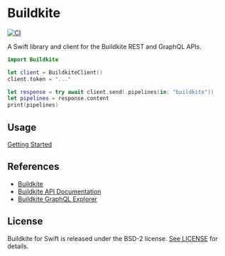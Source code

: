 # Buildkite

[![CI](https://github.com/aaronsky/buildkite-swift/actions/workflows/ci.yml/badge.svg)](https://github.com/aaronsky/buildkite-swift/actions/workflows/ci.yml)

A Swift library and client for the Buildkite REST and GraphQL APIs.

```swift
import Buildkite

let client = BuildkiteClient()
client.token = "..."

let response = try await client.send(.pipelines(in: "buildkite"))
let pipelines = response.content
print(pipelines)
```

## Usage

[Getting Started](./Sources/Buildkite/Documentation.docc/Articles/GettingStarted.md)

## References

-   [Buildkite](https://buildkite.com/)
-   [Buildkite API Documentation](https://buildkite.com/docs/apis)
-   [Buildkite GraphQL Explorer](https://graphql.buildkite.com/explorer)

## License

Buildkite for Swift is released under the BSD-2 license. [See LICENSE](https://github.com/aaronsky/buildkite-swift/blob/master/LICENSE) for details.
